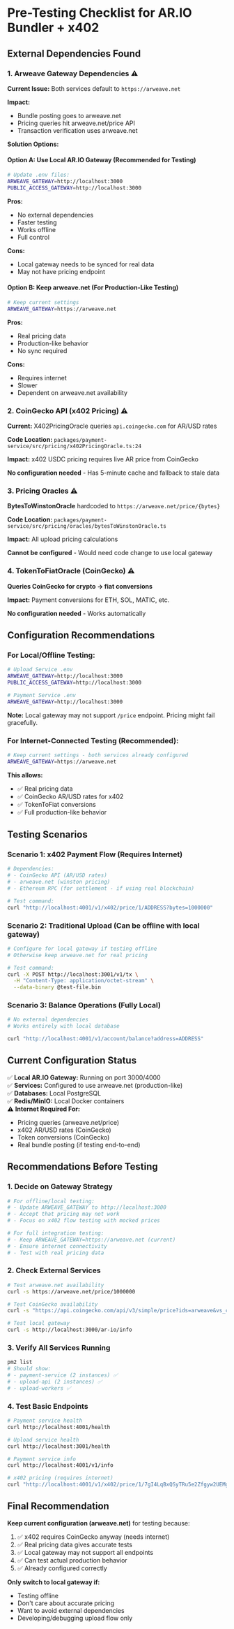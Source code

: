 # Pre-Testing Checklist for AR.IO Bundler + x402

## External Dependencies Found

### 1. Arweave Gateway Dependencies ⚠️

**Current Issue:** Both services default to `https://arweave.net`

**Impact:**
- Bundle posting goes to arweave.net
- Pricing queries hit arweave.net/price API
- Transaction verification uses arweave.net

**Solution Options:**

#### Option A: Use Local AR.IO Gateway (Recommended for Testing)
```bash
# Update .env files:
ARWEAVE_GATEWAY=http://localhost:3000
PUBLIC_ACCESS_GATEWAY=http://localhost:3000
```

**Pros:** 
- No external dependencies
- Faster testing
- Works offline
- Full control

**Cons:**
- Local gateway needs to be synced for real data
- May not have pricing endpoint

#### Option B: Keep arweave.net (For Production-Like Testing)
```bash
# Keep current settings
ARWEAVE_GATEWAY=https://arweave.net
```

**Pros:**
- Real pricing data
- Production-like behavior
- No sync required

**Cons:**
- Requires internet
- Slower
- Dependent on arweave.net availability

### 2. CoinGecko API (x402 Pricing) ⚠️

**Current:** X402PricingOracle queries `api.coingecko.com` for AR/USD rates

**Code Location:** `packages/payment-service/src/pricing/x402PricingOracle.ts:24`

**Impact:** x402 USDC pricing requires live AR price from CoinGecko

**No configuration needed** - Has 5-minute cache and fallback to stale data

### 3. Pricing Oracles ⚠️

**BytesToWinstonOracle** hardcoded to `https://arweave.net/price/{bytes}`

**Code Location:** `packages/payment-service/src/pricing/oracles/bytesToWinstonOracle.ts`

**Impact:** All upload pricing calculations

**Cannot be configured** - Would need code change to use local gateway

### 4. TokenToFiatOracle (CoinGecko) ⚠️

**Queries CoinGecko for crypto → fiat conversions**

**Impact:** Payment conversions for ETH, SOL, MATIC, etc.

**No configuration needed** - Works automatically

## Configuration Recommendations

### For Local/Offline Testing:

```bash
# Upload Service .env
ARWEAVE_GATEWAY=http://localhost:3000
PUBLIC_ACCESS_GATEWAY=http://localhost:3000

# Payment Service .env  
ARWEAVE_GATEWAY=http://localhost:3000
```

**Note:** Local gateway may not support `/price` endpoint. Pricing might fail gracefully.

### For Internet-Connected Testing (Recommended):

```bash
# Keep current settings - both services already configured
ARWEAVE_GATEWAY=https://arweave.net
```

**This allows:**
- ✅ Real pricing data
- ✅ CoinGecko AR/USD rates for x402
- ✅ TokenToFiat conversions
- ✅ Full production-like behavior

## Testing Scenarios

### Scenario 1: x402 Payment Flow (Requires Internet)
```bash
# Dependencies:
# - CoinGecko API (AR/USD rates)
# - arweave.net (winston pricing)
# - Ethereum RPC (for settlement - if using real blockchain)

# Test command:
curl "http://localhost:4001/v1/x402/price/1/ADDRESS?bytes=1000000"
```

### Scenario 2: Traditional Upload (Can be offline with local gateway)
```bash
# Configure for local gateway if testing offline
# Otherwise keep arweave.net for real pricing

# Test command:
curl -X POST http://localhost:3001/v1/tx \
  -H "Content-Type: application/octet-stream" \
  --data-binary @test-file.bin
```

### Scenario 3: Balance Operations (Fully Local)
```bash
# No external dependencies
# Works entirely with local database

curl "http://localhost:4001/v1/account/balance?address=ADDRESS"
```

## Current Configuration Status

✅ **Local AR.IO Gateway:** Running on port 3000/4000  
✅ **Services:** Configured to use arweave.net (production-like)  
✅ **Databases:** Local PostgreSQL  
✅ **Redis/MinIO:** Local Docker containers  
⚠️ **Internet Required For:**
- Pricing queries (arweave.net/price)
- x402 AR/USD rates (CoinGecko)
- Token conversions (CoinGecko)
- Real bundle posting (if testing end-to-end)

## Recommendations Before Testing

### 1. Decide on Gateway Strategy
```bash
# For offline/local testing:
# - Update ARWEAVE_GATEWAY to http://localhost:3000
# - Accept that pricing may not work
# - Focus on x402 flow testing with mocked prices

# For full integration testing:
# - Keep ARWEAVE_GATEWAY=https://arweave.net (current)
# - Ensure internet connectivity
# - Test with real pricing data
```

### 2. Check External Services
```bash
# Test arweave.net availability
curl -s https://arweave.net/price/1000000

# Test CoinGecko availability  
curl -s "https://api.coingecko.com/api/v3/simple/price?ids=arweave&vs_currencies=usd"

# Test local gateway
curl -s http://localhost:3000/ar-io/info
```

### 3. Verify All Services Running
```bash
pm2 list
# Should show:
# - payment-service (2 instances) ✅
# - upload-api (2 instances) ✅
# - upload-workers ✅
```

### 4. Test Basic Endpoints
```bash
# Payment service health
curl http://localhost:4001/health

# Upload service health  
curl http://localhost:3001/health

# Payment service info
curl http://localhost:4001/v1/info

# x402 pricing (requires internet)
curl "http://localhost:4001/v1/x402/price/1/7gI4LqBxQSyTRu5e2Zfgyw2UEMgsUsxsoW2KajneFC8?bytes=1000000"
```

## Final Recommendation

**Keep current configuration (arweave.net)** for testing because:

1. ✅ x402 requires CoinGecko anyway (needs internet)
2. ✅ Real pricing data gives accurate tests
3. ✅ Local gateway may not support all endpoints
4. ✅ Can test actual production behavior
5. ✅ Already configured correctly

**Only switch to local gateway if:**
- Testing offline
- Don't care about accurate pricing
- Want to avoid external dependencies
- Developing/debugging upload flow only

